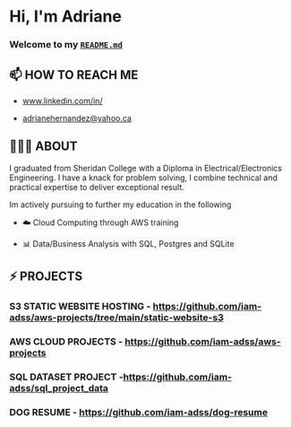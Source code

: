 # Hi, I'm Adriane 
### Welcome to my [`README.md`](https://github.com/iam-adss/iam-adss)

## 📫 HOW TO REACH ME

- www.linkedin.com/in/

- adrianehernandez@yahoo.ca

## 🙋🏻‍♂️ ABOUT
 I graduated from Sheridan College with a Diploma in Electrical/Electronics Engineering. I have a knack for problem solving, I combine technical and practical expertise to deliver exceptional result.

 Im actively pursuing to further my education in the following
 
 - ☁️ Cloud Computing through AWS training  
 
 - 📊 Data/Business Analysis with SQL, Postgres and SQLite
 
 
 ## ⚡ PROJECTS 


### S3 STATIC WEBSITE HOSTING - https://github.com/iam-adss/aws-projects/tree/main/static-website-s3

### AWS CLOUD PROJECTS -  https://github.com/iam-adss/aws-projects

### SQL DATASET PROJECT -https://github.com/iam-adss/sql_project_data

### DOG RESUME - https://github.com/iam-adss/dog-resume




